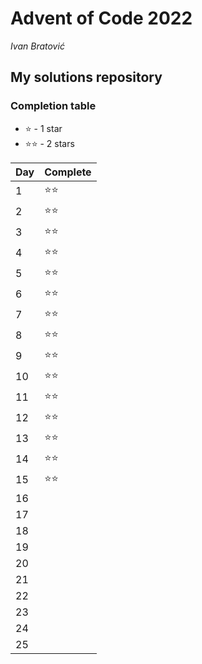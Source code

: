 # Advent of Code 2022
*Ivan Bratović*
## My solutions repository

### Completion table

 + :star: - 1 star
 + :star::star: - 2 stars

| Day    | Complete     |
| ------ | ------------ |
| 1      | :star::star: |
| 2      | :star::star: |
| 3      | :star::star: |
| 4      | :star::star: |
| 5      | :star::star: |
| 6      | :star::star: |
| 7      | :star::star: |
| 8      | :star::star: |
| 9      | :star::star: |
| 10     | :star::star: |
| 11     | :star::star: |
| 12     | :star::star: |
| 13     | :star::star: |
| 14     | :star::star: |
| 15     | :star::star: |
| 16     |              |
| 17     |              |
| 18     |              |
| 19     |              |
| 20     |              |
| 21     |              |
| 22     |              |
| 23     |              |
| 24     |              |
| 25     |              |

